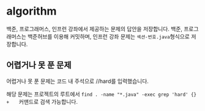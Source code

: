 # algorithm
백준, 프로그래머스, 인프런 강좌에서 제공하는 문제의 답안을 저장합니다.
백준, 프로그래머스는 백준허브를 이용해 커밋하며, 인프런 강좌 문제는 ```섹션-번호.java```형식으로 저장합니다.

## 어렵거나 못 푼 문제
어렵거나 못 푼 문제는 코드 내 주석으로 //hard를 입력했습니다.

해당 문제는 프로젝트의 루트에서 ```find . -name "*.java" -exec grep 'hard' {} +   ``` 커맨드로 검색 가능합니다.
